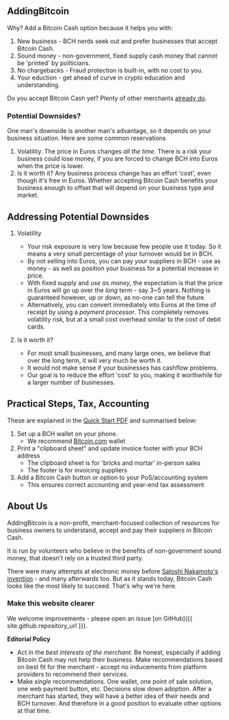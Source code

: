 ## AddingBitcoin

Why? Add a Bitcoin Cash option because it helps you with:

 1. New business - BCH nerds seek out and prefer businesses that accept Bitcoin Cash.
 2. Sound money - non-government, fixed supply cash money that cannot be 'printed' by politicians.
 3. No chargebacks - Fraud protection is built-in, with no cost to you.
 4. Your eduction - get ahead of curve in crypto education and understanding.
 
Do you accept Bitcoin Cash yet?  Plenty of other merchants [already do](https://acceptbitcoin.cash).

### Potential Downsides?

One man's downside is another man's advantage, so it depends on your business situation. Here are some common reservations

1. Volatility. The price in Euros changes *all the time*. There is a risk your business could lose money, if you are forced to change BCH into Euros when the price is lower.
2. Is it worth it? Any business process change has an effort 'cost', even though it's free in Euros. Whether accepting Bitcoin Cash benefits your business enough to offset that will depend on your business type and market.

## Addressing Potential Downsides

1. Volatility
	* Your risk exposure is very low because few people use it today. So it means a very small percentage of your turnover would be in BCH.
	* By not selling into Euros, you can pay *your* suppliers in BCH - use as money - as well as position your business for a potential increase in price.
	* With fixed supply and *use as money*, the expectation is that the price in Euros will go up over the *long* term - say 3~5 years. Nothing is guaranteed however, up or down, as no-one can tell the future.
	* Alternatively, you can convert immediately into Euros at the time of receipt by using a *payment processor*. This completely removes volatility risk, but at a small cost overhead similar to the cost of debit cards.
	
2. Is it worth it?
	* For most small businesses, and many large ones, we believe that over the long term, it will very much be worth it.
	* It would not make sense if your businesses has cashflow problems.
	* Our goal is to reduce the effort 'cost' to you, making it worthwhile for a larger number of businesses.

## Practical Steps, Tax, Accounting


These are explained in the <a href="AddingBitcoin - QuickStart guide.pdf">Quick Start PDF</a> and summarised below:

1. Set up a BCH wallet on your phone.
	* We recommend <a href="https://wallet.bitcoin.com/">Bitcoin.com</a> wallet
2. Print a "clipboard sheet" and update invoice footer with your BCH address
	* The clipboard sheet is for 'bricks and mortar' in-person sales
	* The footer is for invoicing suppliers 
3. Add a Bitcoin Cash button or option to your PoS/accounting system
	* This ensures correct accounting and year-end tax assessment


## About Us

AddingBitcoin is a non-profit, merchant-focused collection of resources for business owners to understand, accept and pay their suppliers in Bitcoin Cash.

It is run by volunteers who believe in the benefits of non-government sound money, that doesn't rely on a trusted third party.

There were many attempts at electronic money before [Satoshi Nakamoto's invention](https://www.bitcoincash.org/bitcoin.pdf) - and many afterwards too. But as it stands today, Bitcoin Cash looks like the most likely to succeed. That's why we're here. 


### Make this website clearer

We welcome improvements - please open an issue [on GitHub]({{ site.github.repository_url }}).

**Editorial Policy**

* Act in the *best interests of the merchant*. Be honest, especially if adding Bitcoin Cash may not help their business. Make recommendations based on best fit for the merchant - accept no inducements from platform providers to recommend their services.
* Make *single* recommendations. One wallet, one point of sale solution, one web payment button, etc. Decisions slow down adoption. After a merchant has started, they will have a better idea of their needs and BCH turnover. And therefore in a good position to evaluate other options at that time.
